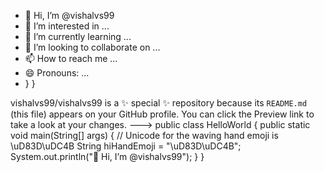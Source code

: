 - 👋 Hi, I’m @vishalvs99
- 👀 I’m interested in ...
- 🌱 I’m currently learning ...
- 💞️ I’m looking to collaborate on ...
- 📫 How to reach me ...
- 😄 Pronouns: ...
- 
    }
}

vishalvs99/vishalvs99 is a ✨ special ✨ repository because its `README.md` (this file) appears on your GitHub profile.
You can click the Preview link to take a look at your changes.
--->
public class HelloWorld {
    public static void main(String[] args) {
        // Unicode for the waving hand emoji is \uD83D\uDC4B
        String hiHandEmoji = "\uD83D\uDC4B";
        System.out.println("👋 Hi, I’m @vishalvs99");
    }
}
